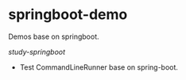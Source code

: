 # springboot-demo
Demos base on springboot.  

*study-springboot*
+ Test CommandLineRunner base on spring-boot.  